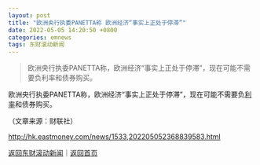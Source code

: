 ```yaml
---
layout: post
title: "欧洲央行执委PANETTA称 欧洲经济“事实上正处于停滞”"
date: 2022-05-05 14:20:50 +0800
categories: emnews
tags: 东财滚动新闻
---
```

> 欧洲央行执委PANETTA称，欧洲经济“事实上正处于停滞”，现在可能不需要负利率和债券购买。

<p>欧洲央行执委PANETTA称，欧洲经济“事实上正处于停滞”，现在可能不需要负<span id="Info.344"><a href="http://data.eastmoney.com/cjsj/yhll.html" class="infokey">利率</a></span>和债券购买。 </p><p class="em_media">（文章来源：财联社）</p>

<http://hk.eastmoney.com/news/1533,202205052368839583.html>

[返回东财滚动新闻](//finews.withounder.com/emnews/)｜[返回首页](//finews.withounder.com/)